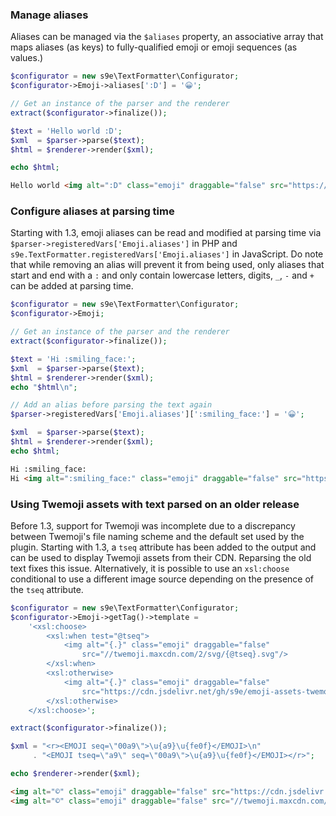 ### Manage aliases

Aliases can be managed via the `$aliases` property, an associative array that maps aliases (as keys) to fully-qualified emoji or emoji sequences (as values.)

```php
$configurator = new s9e\TextFormatter\Configurator;
$configurator->Emoji->aliases[':D'] = '😀';

// Get an instance of the parser and the renderer
extract($configurator->finalize());

$text = 'Hello world :D';
$xml  = $parser->parse($text);
$html = $renderer->render($xml);

echo $html;
```
```html
Hello world <img alt=":D" class="emoji" draggable="false" src="https://twemoji.maxcdn.com/2/svg/1f600.svg">
```

### Configure aliases at parsing time

Starting with 1.3, emoji aliases can be read and modified at parsing time via `$parser->registeredVars['Emoji.aliases']` in PHP and `s9e.TextFormatter.registeredVars['Emoji.aliases']` in JavaScript. Do note that while removing an alias will prevent it from being used, only aliases that start and end with a `:` and only contain lowercase letters, digits, `_`, `-` and `+` can be added at parsing time.

```php
$configurator = new s9e\TextFormatter\Configurator;
$configurator->Emoji;

// Get an instance of the parser and the renderer
extract($configurator->finalize());

$text = 'Hi :smiling_face:';
$xml  = $parser->parse($text);
$html = $renderer->render($xml);
echo "$html\n";

// Add an alias before parsing the text again
$parser->registeredVars['Emoji.aliases'][':smiling_face:'] = '😀';

$xml  = $parser->parse($text);
$html = $renderer->render($xml);
echo $html;
```
```html
Hi :smiling_face:
Hi <img alt=":smiling_face:" class="emoji" draggable="false" src="https://twemoji.maxcdn.com/2/svg/1f600.svg">
```

### Using Twemoji assets with text parsed on an older release

Before 1.3, support for Twemoji was incomplete due to a discrepancy between Twemoji's file naming scheme and the default set used by the plugin. Starting with 1.3, a `tseq` attribute has been added to the output and can be used to display Twemoji assets from their CDN. Reparsing the old text fixes this issue. Alternatively, it is possible to use an `xsl:choose` conditional to use a different image source depending on the presence of the `tseq` attribute.

```php
$configurator = new s9e\TextFormatter\Configurator;
$configurator->Emoji->getTag()->template =
	'<xsl:choose>
		<xsl:when test="@tseq">
			<img alt="{.}" class="emoji" draggable="false"
				src="//twemoji.maxcdn.com/2/svg/{@tseq}.svg"/>
		</xsl:when>
		<xsl:otherwise>
			<img alt="{.}" class="emoji" draggable="false"
				src="https://cdn.jsdelivr.net/gh/s9e/emoji-assets-twemoji@12.0.1/dist/svgz/{@seq}.svgz"/>
		</xsl:otherwise>
	</xsl:choose>';

extract($configurator->finalize());

$xml = "<r><EMOJI seq=\"00a9\">\u{a9}\u{fe0f}</EMOJI>\n"
     . "<EMOJI tseq=\"a9\" seq=\"00a9\">\u{a9}\u{fe0f}</EMOJI></r>";

echo $renderer->render($xml);
```
```html
<img alt="©️" class="emoji" draggable="false" src="https://cdn.jsdelivr.net/gh/s9e/emoji-assets-twemoji@12.0.1/dist/svgz/00a9.svgz">
<img alt="©️" class="emoji" draggable="false" src="//twemoji.maxcdn.com/2/svg/a9.svg">
```
